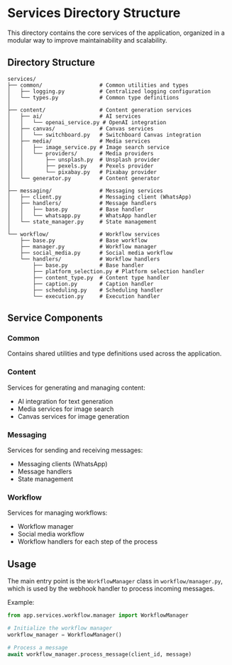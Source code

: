 # Services Directory Structure

This directory contains the core services of the application, organized in a modular way to improve maintainability and scalability.

## Directory Structure

```
services/
├── common/                  # Common utilities and types
│   ├── logging.py           # Centralized logging configuration
│   └── types.py             # Common type definitions
│
├── content/                 # Content generation services
│   ├── ai/                  # AI services
│   │   └── openai_service.py # OpenAI integration
│   ├── canvas/              # Canvas services
│   │   └── switchboard.py   # Switchboard Canvas integration
│   ├── media/               # Media services
│   │   ├── image_service.py # Image search service
│   │   └── providers/       # Media providers
│   │       ├── unsplash.py  # Unsplash provider
│   │       ├── pexels.py    # Pexels provider
│   │       └── pixabay.py   # Pixabay provider
│   └── generator.py         # Content generator
│
├── messaging/               # Messaging services
│   ├── client.py            # Messaging client (WhatsApp)
│   ├── handlers/            # Message handlers
│   │   ├── base.py          # Base handler
│   │   └── whatsapp.py      # WhatsApp handler
│   └── state_manager.py     # State management
│
└── workflow/                # Workflow services
    ├── base.py              # Base workflow
    ├── manager.py           # Workflow manager
    ├── social_media.py      # Social media workflow
    └── handlers/            # Workflow handlers
        ├── base.py          # Base handler
        ├── platform_selection.py # Platform selection handler
        ├── content_type.py  # Content type handler
        ├── caption.py       # Caption handler
        ├── scheduling.py    # Scheduling handler
        └── execution.py     # Execution handler
```

## Service Components

### Common

Contains shared utilities and type definitions used across the application.

### Content

Services for generating and managing content:
- AI integration for text generation
- Media services for image search
- Canvas services for image generation

### Messaging

Services for sending and receiving messages:
- Messaging clients (WhatsApp)
- Message handlers
- State management

### Workflow

Services for managing workflows:
- Workflow manager
- Social media workflow
- Workflow handlers for each step of the process

## Usage

The main entry point is the `WorkflowManager` class in `workflow/manager.py`, which is used by the webhook handler to process incoming messages.

Example:
```python
from app.services.workflow.manager import WorkflowManager

# Initialize the workflow manager
workflow_manager = WorkflowManager()

# Process a message
await workflow_manager.process_message(client_id, message)
```
